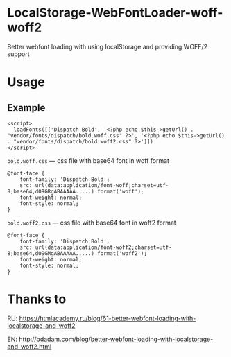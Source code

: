 # LocalStorage-WebFontLoader-woff-woff2
Better webfont loading with using localStorage and providing WOFF/2 support

# Usage
## Example
```
<script>
  loadFonts([['Dispatch Bold', '<?php echo $this->getUrl() . "vendor/fonts/dispatch/bold.woff.css" ?>', '<?php echo $this->getUrl() . "vendor/fonts/dispatch/bold.woff2.css" ?>']])
</script>
```
```bold.woff.css``` — css file with base64 font in woff format
```
@font-face {
    font-family: 'Dispatch Bold';
    src: url(data:application/font-woff;charset=utf-8;base64,d09GRgABAAAAA.....) format('woff');
    font-weight: normal;
    font-style: normal;
}
```

```bold.woff2.css``` — css file with base64 font in woff2 format
```
@font-face {
    font-family: 'Dispatch Bold';
    src: url(data:application/font-woff2;charset=utf-8;base64,d09GMgABAAAAA.....) format('woff2');
    font-weight: normal;
    font-style: normal;
}
```

# Thanks to
RU: https://htmlacademy.ru/blog/61-better-webfont-loading-with-localstorage-and-woff2

EN: http://bdadam.com/blog/better-webfont-loading-with-localstorage-and-woff2.html
